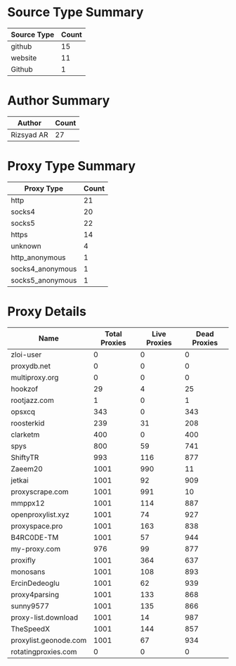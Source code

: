 # Source Type Summary

| Source Type | Count |
|-------------|-------|
| github | 15 |
| website | 11 |
| Github | 1 |


# Author Summary

| Author | Count |
|--------|-------|
| Rizsyad AR | 27 |


# Proxy Type Summary

| Proxy Type | Count |
|------------|-------|
| http | 21 |
| socks4 | 20 |
| socks5 | 22 |
| https | 14 |
| unknown | 4 |
| http_anonymous | 1 |
| socks4_anonymous | 1 |
| socks5_anonymous | 1 |


# Proxy Details

| Name | Total Proxies | Live Proxies | Dead Proxies |
|------|---------------|--------------|---------------|
| zloi-user | 0 | 0 | 0 |
| proxydb.net | 0 | 0 | 0 |
| multiproxy.org | 0 | 0 | 0 |
| hookzof | 29 | 4 | 25 |
| rootjazz.com | 1 | 0 | 1 |
| opsxcq | 343 | 0 | 343 |
| roosterkid | 239 | 31 | 208 |
| clarketm | 400 | 0 | 400 |
| spys | 800 | 59 | 741 |
| ShiftyTR | 993 | 116 | 877 |
| Zaeem20 | 1001 | 990 | 11 |
| jetkai | 1001 | 92 | 909 |
| proxyscrape.com | 1001 | 991 | 10 |
| mmppx12 | 1001 | 114 | 887 |
| openproxylist.xyz | 1001 | 74 | 927 |
| proxyspace.pro | 1001 | 163 | 838 |
| B4RC0DE-TM | 1001 | 57 | 944 |
| my-proxy.com | 976 | 99 | 877 |
| proxifly | 1001 | 364 | 637 |
| monosans | 1001 | 108 | 893 |
| ErcinDedeoglu | 1001 | 62 | 939 |
| proxy4parsing | 1001 | 133 | 868 |
| sunny9577 | 1001 | 135 | 866 |
| proxy-list.download | 1001 | 14 | 987 |
| TheSpeedX | 1001 | 144 | 857 |
| proxylist.geonode.com | 1001 | 67 | 934 |
| rotatingproxies.com | 0 | 0 | 0 |
